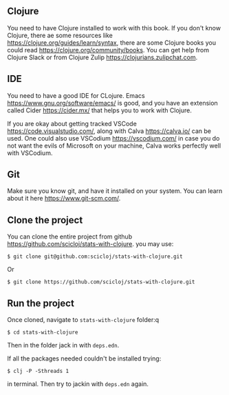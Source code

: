 
## Clojure

You need to have Clojure installed to work with this book. If you don't know Clojure, there ae some resources like <https://clojure.org/guides/learn/syntax>, there are some Clojure books you could read <https://clojure.org/community/books>. You can get help from Clojure Slack or from Clojure Zulip <https://clojurians.zulipchat.com>.

## IDE

You need to have a good IDE for CLojure. Emacs <https://www.gnu.org/software/emacs/> is good, and you have an extension called Cider <https://cider.mx/> that helps you to work with Clojure.

If you are okay about getting tracked VSCode <https://code.visualstudio.com/>, along with Calva <https://calva.io/> can be used. One could also use VSCodium <https://vscodium.com/> in case you do not want the evils of Microsoft on your machine, Calva works perfectly well with VSCodium.

## Git

Make sure you know git, and have it installed on your system. You can learn about it here <https://www.git-scm.com/>.

## Clone the project

You can clone the entire project from github <https://github.com/scicloj/stats-with-clojure>. you may use:

```
$ git clone git@github.com:scicloj/stats-with-clojure.git
```

Or

```
$ git clone https://github.com/scicloj/stats-with-clojure.git
```

## Run the project

Once cloned, navigate to `stats-with-clojure` folder:q

```
$ cd stats-with-clojure
```

Then in the folder jack in with `deps.edn`. 


If all the packages needed couldn't be installed trying:


```
$ clj -P -Sthreads 1
```

in terminal. Then try to jackin with `deps.edn` again.



